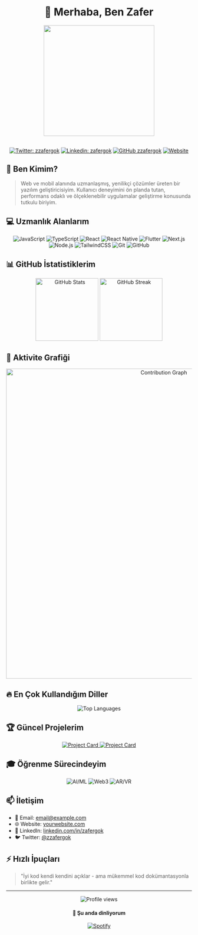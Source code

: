 # <div align="center">👋 Merhaba, Ben Zafer</div>

<div align="center">
  <img src="https://media.giphy.com/media/da5kPWrEJr1ZturCMW/giphy.gif" width="300" height="300">
  <br><br>
  
  [![Twitter: zzafergok](https://img.shields.io/twitter/follow/zzafergok?style=social)](https://twitter.com/zzafergok)
  [![Linkedin: zafergok](https://img.shields.io/badge/-zafergok-blue?style=flat-square&logo=Linkedin&logoColor=white&link=https://www.linkedin.com/in/zafergok/)](https://www.linkedin.com/in/zafergok/)
  [![GitHub zzafergok](https://img.shields.io/github/followers/zzafergok?label=follow&style=social)](https://github.com/zzafergok)
  [![Website](https://img.shields.io/badge/Website-Visit-green)](https://yourwebsite.com)
</div>

## 🚀 Ben Kimim?

> Web ve mobil alanında uzmanlaşmış, yenilikçi çözümler üreten bir yazılım geliştiricisiyim. Kullanıcı deneyimini ön planda tutan, performans odaklı ve ölçeklenebilir uygulamalar geliştirme konusunda tutkulu biriyim.

## 💻 Uzmanlık Alanlarım

<div align="center">
  
  ![JavaScript](https://img.shields.io/badge/-JavaScript-F7DF1E?style=for-the-badge&logo=javascript&logoColor=black)
  ![TypeScript](https://img.shields.io/badge/-TypeScript-3178C6?style=for-the-badge&logo=typescript&logoColor=white)
  ![React](https://img.shields.io/badge/-React-61DAFB?style=for-the-badge&logo=react&logoColor=black)
  ![React Native](https://img.shields.io/badge/-React_Native-61DAFB?style=for-the-badge&logo=react&logoColor=black)
  ![Flutter](https://img.shields.io/badge/-Flutter-02569B?style=for-the-badge&logo=flutter&logoColor=white)
  ![Next.js](https://img.shields.io/badge/-Next.js-000000?style=for-the-badge&logo=next.js&logoColor=white)
  ![Node.js](https://img.shields.io/badge/-Node.js-339933?style=for-the-badge&logo=node.js&logoColor=white)
  ![TailwindCSS](https://img.shields.io/badge/-TailwindCSS-38B2AC?style=for-the-badge&logo=tailwind-css&logoColor=white)
  ![Git](https://img.shields.io/badge/-Git-F05032?style=for-the-badge&logo=git&logoColor=white)
  ![GitHub](https://img.shields.io/badge/-GitHub-181717?style=for-the-badge&logo=github&logoColor=white)
  
</div>

## 📊 GitHub İstatistiklerim

<div align="center">
  <img src="https://github-readme-stats.vercel.app/api?username=zzafergok&show_icons=true&theme=tokyonight" alt="GitHub Stats" height="170">
  <img src="https://github-readme-streak-stats.herokuapp.com/?user=zzafergok&theme=tokyonight" alt="GitHub Streak" height="170">
</div>

## 🌊 Aktivite Grafiği

<div align="center">
  <img src="https://github-readme-activity-graph.vercel.app/graph?username=zzafergok&theme=tokyo-night" alt="Contribution Graph" width="840">
</div>

## 🔥 En Çok Kullandığım Diller

<div align="center">
  <img src="https://github-readme-stats.vercel.app/api/top-langs/?username=zzafergok&layout=compact&theme=tokyonight" alt="Top Languages">
</div>

## 🏆 Güncel Projelerim

<div align="center">
  <a href="https://github.com/zzafergok/your-project">
    <img src="https://github-readme-stats.vercel.app/api/pin/?username=zzafergok&repo=your-project&theme=tokyonight" alt="Project Card">
  </a>
  <a href="https://github.com/zzafergok/another-project">
    <img src="https://github-readme-stats.vercel.app/api/pin/?username=zzafergok&repo=another-project&theme=tokyonight" alt="Project Card">
  </a>
</div>

## 🎓 Öğrenme Sürecindeyim

<div align="center">
  
  ![AI/ML](https://img.shields.io/badge/-AI/ML-FF6F00?style=for-the-badge&logo=tensorflow&logoColor=white)
  ![Web3](https://img.shields.io/badge/-Web3-F16822?style=for-the-badge&logo=web3.js&logoColor=white)
  ![AR/VR](https://img.shields.io/badge/-AR/VR-5C2D91?style=for-the-badge&logo=unity&logoColor=white)
  
</div>

## 📫 İletişim

- 📧 Email: [email@example.com](mailto:email@example.com)
- 🌐 Website: [yourwebsite.com](https://yourwebsite.com)
- 💼 LinkedIn: [linkedin.com/in/zafergok](https://www.linkedin.com/in/zafergok/)
- 🐦 Twitter: [@zzafergok](https://twitter.com/zzafergok)

## ⚡ Hızlı İpuçları

> "İyi kod kendi kendini açıklar - ama mükemmel kod dokümantasyonla birlikte gelir."

---

<div align="center">
  <img src="https://komarev.com/ghpvc/?username=zzafergok&color=blue" alt="Profile views">
  
  <h4>🎵 Şu anda dinliyorum</h4>
  
  [![Spotify](https://spotify-now-playing-cyan.vercel.app/api/spotify)](https://open.spotify.com/user/youruserid)
</div>
